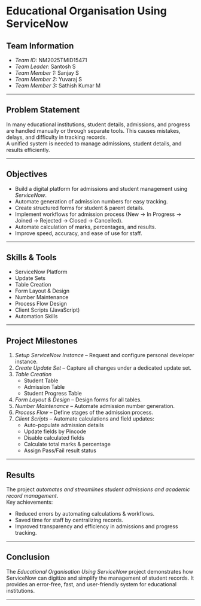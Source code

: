 # Educational Organisation Using ServiceNow

## Team Information
- *Team ID:* NM2025TMID15471  
- *Team Leader:* Santosh S  
- *Team Member 1:* Sanjay S  
- *Team Member 2:* Yuvaraj S  
- *Team Member 3:* Sathish Kumar M  

---

## Problem Statement
In many educational institutions, student details, admissions, and progress are handled manually or through separate tools. This causes mistakes, delays, and difficulty in tracking records.  
A unified system is needed to manage admissions, student details, and results efficiently.

---

## Objectives
- Build a digital platform for admissions and student management using *ServiceNow*.  
- Automate generation of admission numbers for easy tracking.  
- Create structured forms for student & parent details.  
- Implement workflows for admission process (New → In Progress → Joined → Rejected → Closed → Cancelled).  
- Automate calculation of marks, percentages, and results.  
- Improve speed, accuracy, and ease of use for staff.  

---

## Skills & Tools
- ServiceNow Platform  
- Update Sets  
- Table Creation  
- Form Layout & Design  
- Number Maintenance  
- Process Flow Design  
- Client Scripts (JavaScript)  
- Automation Skills  

---

## Project Milestones
1. *Setup ServiceNow Instance* – Request and configure personal developer instance.  
2. *Create Update Set* – Capture all changes under a dedicated update set.  
3. *Table Creation*  
   - Student Table  
   - Admission Table  
   - Student Progress Table  
4. *Form Layout & Design* – Design forms for all tables.  
5. *Number Maintenance* – Automate admission number generation.  
6. *Process Flow* – Define stages of the admission process.  
7. *Client Scripts* – Automate calculations and field updates:  
   - Auto-populate admission details  
   - Update fields by Pincode  
   - Disable calculated fields  
   - Calculate total marks & percentage  
   - Assign Pass/Fail result status  

---

## Results
The project *automates and streamlines student admissions and academic record management*.  
Key achievements:  
- Reduced errors by automating calculations & workflows.  
- Saved time for staff by centralizing records.  
- Improved transparency and efficiency in admissions and progress tracking.  

---

## Conclusion
The *Educational Organisation Using ServiceNow* project demonstrates how ServiceNow can digitize and simplify the management of student records. It provides an error-free, fast, and user-friendly system for educational institutions.  

---
